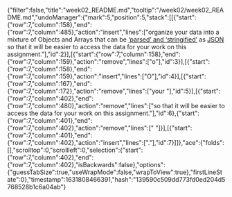 {"filter":false,"title":"week02_README.md","tooltip":"/week02/week02_README.md","undoManager":{"mark":5,"position":5,"stack":[[{"start":{"row":7,"column":158},"end":{"row":7,"column":485},"action":"insert","lines":["organize your data into a mixture of Objects and Arrays that can be [‘parsed’ and ‘stringified’](https://nodejs.org/en/knowledge/javascript-conventions/what-is-json/) as [JSON](https://developer.mozilla.org/en-US/docs/Learn/JavaScript/Objects/JSON) so that it will be easier to access the data for your work on this assignment."],"id":2}],[{"start":{"row":7,"column":158},"end":{"row":7,"column":159},"action":"remove","lines":["o"],"id":3}],[{"start":{"row":7,"column":158},"end":{"row":7,"column":159},"action":"insert","lines":["O"],"id":4}],[{"start":{"row":7,"column":167},"end":{"row":7,"column":172},"action":"remove","lines":["your "],"id":5}],[{"start":{"row":7,"column":402},"end":{"row":7,"column":480},"action":"remove","lines":["so that it will be easier to access the data for your work on this assignment."],"id":6},{"start":{"row":7,"column":401},"end":{"row":7,"column":402},"action":"remove","lines":[" "]}],[{"start":{"row":7,"column":401},"end":{"row":7,"column":402},"action":"insert","lines":["."],"id":7}]]},"ace":{"folds":[],"scrolltop":0,"scrollleft":0,"selection":{"start":{"row":7,"column":402},"end":{"row":7,"column":402},"isBackwards":false},"options":{"guessTabSize":true,"useWrapMode":false,"wrapToView":true},"firstLineState":0},"timestamp":1631808466391,"hash":"139590c509dd773fd0ed204d5768528b1c6a04ab"}